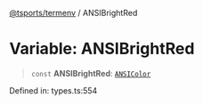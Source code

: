 [@tsports/termenv](../index.md) / ANSIBrightRed

# Variable: ANSIBrightRed

> `const` **ANSIBrightRed**: [`ANSIColor`](../classes/ANSIColor.md)

Defined in: types.ts:554
